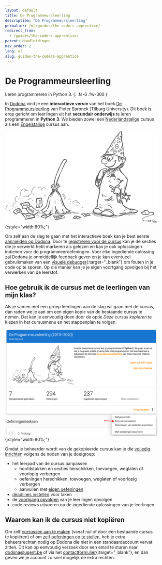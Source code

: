 ```yaml
---
layout: default
title: De Programmeursleerling
description: "De Programmeursleerling"
permalink: /nl/guides/the-coders-apprentice/
redirect_from:
  - /guides/the-coders-apprentice/
parent: Handleidingen
nav_order: 2
lang: nl
slug: guides-the-coders-apprentice
---
```


# De Programmeursleerling

Leren programmeren in Python 3.
{: .fs-6 .fw-300 }

In [Dodona](https://dodona-edu.github.io/nl/guides/getting-started/) vind je een **interactieve versie** van het boek [De Programmeursleerling](http://www.spronck.net/pythonbook/dutchindex.xhtml) van Pieter Spronck (Tilburg University). Dit boek is erop gericht om leerlingen uit het **secundair onderwijs** te leren programmeren in **Python 3**. We bieden zowel een [Nederlandstalige](https://dodona.ugent.be/nl/courses/293/) cursus als een [Engelstalige](https://dodona.ugent.be/nl/courses/293/) cursus aan.

![De Programmeursleerling](codersapprentice.png){:style="width:80%;"}

Om zelf aan de slag te gaan met het interactieve boek kan je best eerste [aanmelden op Dodona](https://dodona-edu.github.io/nl/guides/getting-started/#aanmelden). Door te [registreren voor de cursus]() kan je de secties die je verwerkt hebt markeren als gelezen en kan je ook oplossingen indienen voor de programmeeroefeningen. Voor elke ingediende oplossing zal Dodona je onmiddellijk feedback geven en je kan eventueel gebruikmaken van een [visuele debugger](http://www.pythontutor.com/){:target="_blank"} om fouten in je code op te sporen. Op die manier kan je je eigen voortgang opvolgen bij het verwerken van de leerstof.

## Hoe gebruik ik de cursus met de leerlingen van mijn klas?

Als je samen met een groep leerlingen aan de slag wil gaan met de cursus, dan raden we je aan om een eigen kopie van de bestaande cursus te nemen. Dat kan je  eenvoudig doen door de optie *Deze cursus kopiëren* te kiezen in het cursusmenu en het stappenplan te volgen. 

![De Programmeursleerling](course-copy-nl.png){:style="width:80%;"}

Omdat je beheerder wordt van de gekopieerde cursus kan je die [volledig inrichten](https://dodona-edu.github.io/nl/guides/getting-started/) volgens de noden van je doelgroep:

- het leerpad van de cursus aanpassen
  - hoofdstukken en secties herschikken, toevoegen, weglaten of voorlopig verbergen
  - oefeningen herschikken, toevoegen, weglaten of voorlopig verbergen
  - aanvullen met [eigen oefeningen](https://dodona-edu.github.io/nl/guides/new-exercise-repo/)
- [deadlines instellen](https://dodona-edu.github.io/nl/guides/getting-started/#een-cursus-opstellen) voor taken
- de [voortgang opvolgen](https://dodona-edu.github.io/nl/guides/getting-started/#je-cursus-gebruiken) van je leerlingen opvolgen
- code reviews uitvoeren op de ingediende oplossingen van je leerlingen

## Waarom kan ik de cursus niet kopiëren

Om zelf [cursussen aan te maken](https://dodona-edu.github.io/nl/guides/getting-started/#een-cursus-aanmaken) (vanaf nul of door een bestaande cursus te kopiëren) of om [zelf oefeningen op te stellen](https://dodona-edu.github.io/nl/guides/new-exercise-repo/), heb je extra beheersrechten nodig op Dodona die niet in een standaardaccount vervat zitten. Dit kan op eenvoudig verzoek door een email te sturen naar dodona@ugent.be of via het [contactformulier](https://dodona.ugent.be/nl/contact){:target="_blank"}, en dan geven we je account zo snel mogelijk de extra rechten.



